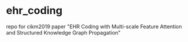 # ehr_coding
repo for cikm2019 paper "EHR Coding with Multi-scale Feature Attention and Structured Knowledge Graph Propagation"
